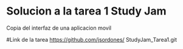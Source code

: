 # Solucion a la tarea 1 Study Jam
Copia del interfaz de una aplicacion movil

#Link de la tarea
https://github.com/jsordones/
StudyJam_Tarea1.git



